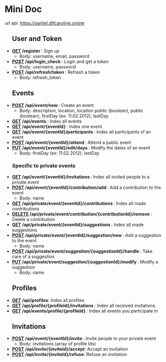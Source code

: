    <h1>Mini Doc</h1>
   <p>url api: <a href="https://partiel.dlfcaroline.online">https://partiel.dlfcaroline.online</a></p>

<ul>
   <h2>User and Token</h2>
   <li><strong><u>GET</u> /register </strong>: Sign up
      <ul>
         <li>Body: username, email, password</li>
      </ul>
   </li>
   <li><strong><u>POST</u> /api/login_check </strong>: Login and get a token
      <ul>
         <li>Body: username, password</li>
      </ul>
   </li>
   <li><strong><u>POST</u> /api/refresh/token </strong>: Refresh a token
      <ul>
         <li>Body: refresh_token</li>
      </ul>
   </li>
</ul>

<ul>
   <h2>Events</h2>
   <li><strong><u>POST</u> /api/event/new </strong>: Create an event
      <ul>
         <li>Body: description, location, location public (boolean), public (boolean), firstDay (ex: 11.02.2012), lastDay</li>
      </ul>
   </li>
   <li><strong><u>GET</u> /api/events </strong>: Index all events</li>
   <li><strong><u>GET</u> /api/event/{eventId} </strong>: Index one event</li>
   <li><strong><u>GET</u> /api/event/{eventId}/participants </strong>: Index all participants of an event</li>
   <li><strong><u>POST</u> /api/event/{eventId}/attend </strong>: Attend a public event</li>
   <li><strong><u>PUT</u> /api/event/{eventId}/edit/days </strong>: Modify the dates of an event
      <ul>
         <li>Body: firstDay (ex: 11.02.2012), lastDay</li>
      </ul>
   </li>
   <h3>Specific to private events</h3>
   <li><strong><u>GET</u> /api/event/{eventId}/invitations </strong>: Index all invited people to a private event</li>
   <li><strong><u>POST</u> /api/event/{eventId}/contribution/add </strong>: Add a contribution to the event
      <ul>
         <li>Body: name</li>
      </ul>
   </li>
   <li><strong><u>GET</u> /api/private/event/{eventId}/contributions </strong>: Index all made contributions</li>
   <li><strong><u>DELETE</u> /api/private/event/contribution/{contributionId}/remove </strong>: Delete a contribution</li>
   <li><strong><u>GET</u> /api/private/event/{eventId}/suggestions </strong>: Index all made suggestions</li>
   <li><strong><u>POST</u> /api/private/event/{eventId}/suggestion/new </strong>: Add a suggestion to the event
      <ul>
         <li>Body: name</li>
      </ul>
   </li>
   <li><strong><u>POST</u> /api/private/event/suggestion/{suggestionId}/handle </strong>: Take care of a suggestion</li>
   <li><strong><u>PUT</u> /api/private/event/suggestion/{suggestionId}/modify </strong>: Modify a suggestion
      <ul>
         <li>Body: name</li>
      </ul>
   </li>


</ul>

<ul>
   <h2>Profiles</h2>
   <li><strong><u>GET</u> /api/profiles</strong>: Index all profiles</li>
   <li><strong><u>GET</u> /api/profile/{profileId}/invitations </strong>: Index all received invitations</li>
   <li><strong><u>GET</u> /api/events/profile/{profileId} </strong>: Index all events you participate in</li>
</ul>

<ul>
   <h2>Invitations</h2>
   <li><strong><u>POST</u> /api/event/{eventId}/invite </strong>: Invite people to your private event
      <ul>
         <li>Body: invitations (array of profile Ids)</li>
      </ul>
   </li>
   <li><strong><u>POST</u> /api/invite/{inviteId}/accept</strong>: Accept an invitation</li>
   <li><strong><u>POST</u> /api/invite/{inviteId}/refuse</strong>: Refuse an invitation</li>
</ul>
